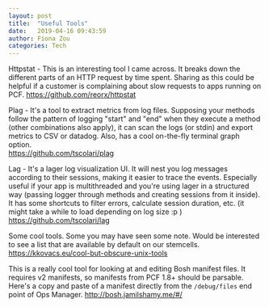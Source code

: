 ```yaml
---
layout: post
title:  "Useful Tools"
date:   2019-04-16 09:43:59
author: Fiona Zou
categories: Tech
---
```


Httpstat - This is an interesting tool I came across.  It breaks down the different parts of an HTTP request by time spent.  Sharing as this could be helpful if a customer is complaining about slow requests to apps running on PCF.
https://github.com/reorx/httpstat


Plag - It's a tool to extract metrics from log files. Supposing your methods follow the pattern of logging "start" and "end" when they execute a method (other combinations also apply), it can scan the logs (or stdin) and export metrics to CSV or datadog. Also, has a cool on-the-fly terminal graph option.     
https://github.com/tscolari/plag


Lag - It's a lager log visualization UI. It will nest you log messages according to their sessions, making it easier to trace the events. Especially useful if your app is multithreaded and you're using lager in a structured way (passing logger through methods and creating sessions from it inside). It has some shortcuts to filter errors, calculate session duration, etc.
(it might take a while to load depending on log size :p )       
https://github.com/tscolari/lag


Some cool tools.  Some you may have seen some note.  Would be interested to see a list that are available by default on our stemcells.   
https://kkovacs.eu/cool-but-obscure-unix-tools


This is a really cool tool for looking at and editing Bosh manifest files.
It requires v2 manifests, so manifests from PCF 1.8+ should be parsable.  
Here's a copy and paste of a manifest directly from the `/debug/files` end point of Ops Manager.
http://bosh.jamilshamy.me/#/

